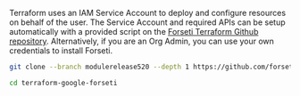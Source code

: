 Terraform uses an IAM Service Account to deploy and configure resources on behalf of the user.  The Service Account and required APIs can be setup automatically with a provided script on the 
[Forseti Terraform Github repository](https://github.com/forseti-security/terraform-google-forseti/blob/master/helpers/setup.sh). 
Alternatively, if you are an Org Admin, you can use your own credentials to install Forseti.

```bash
git clone --branch modulerelease520 --depth 1 https://github.com/forseti-security/terraform-google-forseti.git
```

```bash
cd terraform-google-forseti
```
